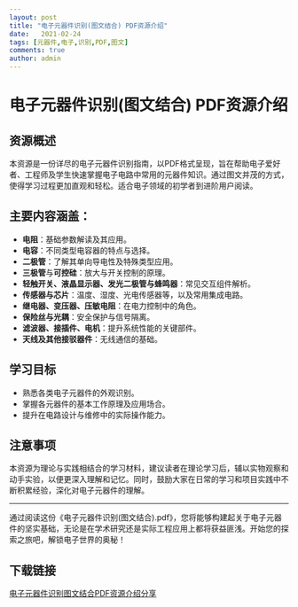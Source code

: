 ```yaml
---
layout: post
title: "电子元器件识别(图文结合) PDF资源介绍"
date:   2021-02-24
tags: [元器件,电子,识别,PDF,图文]
comments: true
author: admin
---
```

# 电子元器件识别(图文结合) PDF资源介绍

## 资源概述

本资源是一份详尽的电子元器件识别指南，以PDF格式呈现，旨在帮助电子爱好者、工程师及学生快速掌握电子电路中常用的元器件知识。通过图文并茂的方式，使得学习过程更加直观和轻松。适合电子领域的初学者到进阶用户阅读。

## 主要内容涵盖：

- **电阻**：基础参数解读及其应用。
- **电容**：不同类型电容器的特点与选择。
- **二极管**：了解其单向导电性及特殊类型应用。
- **三极管**与**可控硅**：放大与开关控制的原理。
- **轻触开关、液晶显示器、发光二极管与蜂鸣器**：常见交互组件解析。
- **传感器与芯片**：温度、湿度、光电传感器等，以及常用集成电路。
- **继电器、变压器、压敏电阻**：在电力控制中的角色。
- **保险丝与光耦**：安全保护与信号隔离。
- **滤波器、接插件、电机**：提升系统性能的关键部件。
- **天线及其他接驳器件**：无线通信的基础。

## 学习目标

- 熟悉各类电子元器件的外观识别。
- 掌握各元器件的基本工作原理及应用场合。
- 提升在电路设计与维修中的实际操作能力。

## 注意事项

本资源为理论与实践相结合的学习材料，建议读者在理论学习后，辅以实物观察和动手实验，以便更深入理解和记忆。同时，鼓励大家在日常的学习和项目实践中不断积累经验，深化对电子元器件的理解。

---

通过阅读这份《电子元器件识别(图文结合).pdf》，您将能够构建起关于电子元器件的坚实基础，无论是在学术研究还是实际工程应用上都将获益匪浅。开始您的探索之旅吧，解锁电子世界的奥秘！

## 下载链接

[电子元器件识别图文结合PDF资源介绍分享](https://pan.quark.cn/s/400881a60212)